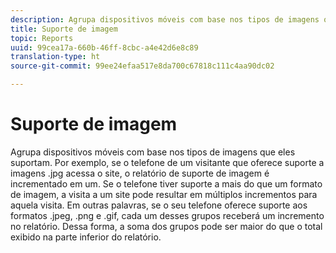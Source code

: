 ```yaml
---
description: Agrupa dispositivos móveis com base nos tipos de imagens que eles suportam. Por exemplo, se o telefone de um visitante que oferece suporte a imagens .jpg acessa o site, o relatório de suporte de imagem é incrementado em um. Se o telefone tiver suporte a mais do que um formato de imagem, a visita a um site pode resultar em múltiplos incrementos para aquela visita. Em outras palavras, se o seu telefone oferece suporte aos formatos .jpeg, .png e .gif, cada um desses grupos receberá um incremento no relatório. Dessa forma, a soma dos grupos pode ser maior do que o total exibido na parte inferior do relatório.
title: Suporte de imagem
topic: Reports
uuid: 99cea17a-660b-46ff-8cbc-a4e42d6e8c89
translation-type: ht
source-git-commit: 99ee24efaa517e8da700c67818c111c4aa90dc02

---
```



# Suporte de imagem

Agrupa dispositivos móveis com base nos tipos de imagens que eles suportam. Por exemplo, se o telefone de um visitante que oferece suporte a imagens .jpg acessa o site, o relatório de suporte de imagem é incrementado em um. Se o telefone tiver suporte a mais do que um formato de imagem, a visita a um site pode resultar em múltiplos incrementos para aquela visita. Em outras palavras, se o seu telefone oferece suporte aos formatos .jpeg, .png e .gif, cada um desses grupos receberá um incremento no relatório. Dessa forma, a soma dos grupos pode ser maior do que o total exibido na parte inferior do relatório.

